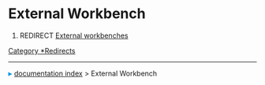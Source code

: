 # External Workbench
1.  REDIRECT [External workbenches](External_workbenches.md)



[Category   *Redirects](Category_Redirects.md)



---
![](images/Right_arrow.png) [documentation index](../README.md) > External Workbench
